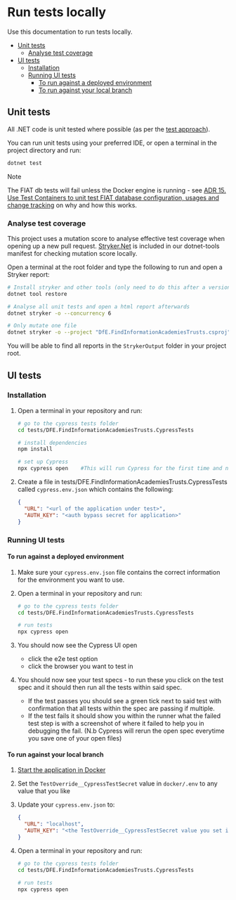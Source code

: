 # Run tests locally

Use this documentation to run tests locally.

- [Unit tests](#unit-tests)
  - [Analyse test coverage](#analyse-test-coverage)
- [UI tests](#ui-tests)
  - [Installation](#installation)
  - [Running UI tests](#running-ui-tests)
    - [To run against a deployed environment](#to-run-against-a-deployed-environment)
    - [To run against your local branch](#to-run-against-your-local-branch)

## Unit tests

All .NET code is unit tested where possible (as per the [test approach][test-approach]).

You can run unit tests using your preferred IDE, or open a terminal in the project directory and run:

```bash
dotnet test
```

> [!NOTE]
> The FIAT db tests will fail unless the Docker engine is running - see [ADR 15. Use Test Containers to unit test FIAT database configuration, usages and change tracking][adr-15] on why and how this works.

### Analyse test coverage

This project uses a mutation score to analyse effective test coverage when opening up a new pull request.
[Stryker.Net][stryker-docs] is included in our dotnet-tools manifest for checking mutation score locally.

Open a terminal at the root folder and type the following to run and open a Stryker report:

```bash
# Install stryker and other tools (only need to do this after a version update)
dotnet tool restore

# Analyse all unit tests and open a html report afterwards
dotnet stryker -o --concurrency 6 

# Only mutate one file
dotnet stryker -o --project "DfE.FindInformationAcademiesTrusts.csproj" --mutate "**/TrustService.cs" --concurrency 6
```

You will be able to find all reports in the `StrykerOutput` folder in your project root.

## UI tests

### Installation

1. Open a terminal in your repository and run:

    ```bash
    # go to the cypress tests folder
    cd tests/DFE.FindInformationAcademiesTrusts.CypressTests

    # install dependencies
    npm install    
    
    # set up Cypress
    npx cypress open    #This will run Cypress for the first time and notify you of such, it should then setup Cypress locally for you.
    ```

2. Create a file in tests/DFE.FindInformationAcademiesTrusts.CypressTests called `cypress.env.json` which contains the following:

    ```json
    {
      "URL": "<url of the application under test>",
      "AUTH_KEY": "<auth bypass secret for application>"
    }
    ```

### Running UI tests

#### To run against a deployed environment

1. Make sure your `cypress.env.json` file contains the correct information for the environment you want to use.

2. Open a terminal in your repository and run:

    ```bash
    # go to the cypress tests folder
    cd tests/DFE.FindInformationAcademiesTrusts.CypressTests

    # run tests 
    npx cypress open
    ```

3. You should now see the Cypress UI open

    - click the e2e test option
    - click the browser you want to test in

4. You should now see your test specs - to run these you click on the test spec and it should then run all the tests within said spec.

    - If the test passes you should see a green tick next to said test with confirmation that all tests within the spec are passing if multiple.
    - If the test fails it should show you within the runner what the failed test step is with a screenshot of where it failed to help you in debugging the fail. (N.b Cypress will rerun the open spec everytime you save one of your open files)

#### To run against your local branch

1. [Start the application in Docker][docker-run]
2. Set the `TestOverride__CypressTestSecret` value in `docker/.env` to any value that you like
3. Update your `cypress.env.json` to:

    ```json
    {
      "URL": "localhost",
      "AUTH_KEY": "<the TestOverride__CypressTestSecret value you set in step 2>"
    }
    ```

4. Open a terminal in your repository and run:

    ```bash
    # go to the cypress tests folder
    cd tests/DFE.FindInformationAcademiesTrusts.CypressTests

    # run tests 
    npx cypress open
    ```

[adr-15]: adrs/0015-use-test-containers-to-unit-test-fiat-database.md
[docker-run]: ./docker.md#how
[stryker-docs]: https://stryker-mutator.io/docs/
[test-approach]: ./test-approach.md
